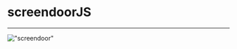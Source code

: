 # screendoorJS
-----------------------------
!["screendoor"](https://raw.githubusercontent.com/Rekt77/screendoorJS/master/img/screendoor.png)
